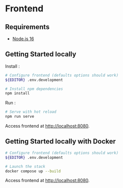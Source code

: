 # Frontend

## Requirements

- [Node.js 16](https://nodejs.org/)

## Getting Started locally

Install :

```bash
# Configure frontend (defaults options should work)
${EDITOR} .env.development

# Install npm dependencies
npm install
```

Run :

```bash
# Serve with hot reload
npm run serve
```

Access frontend at [http://localhost:8080](http://localhost:8080).

## Getting Started locally with Docker

```bash
# Configure frontend (defaults options should work)
${EDITOR} .env.development

# Launch the stack
docker compose up --build
```

Access frontend at [http://localhost:8080](http://localhost:8080).
